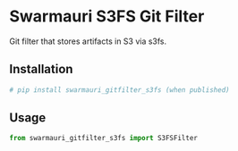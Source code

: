 # Swarmauri S3FS Git Filter

Git filter that stores artifacts in S3 via s3fs.

## Installation

```bash
# pip install swarmauri_gitfilter_s3fs (when published)
```

## Usage

```python
from swarmauri_gitfilter_s3fs import S3FSFilter
```
